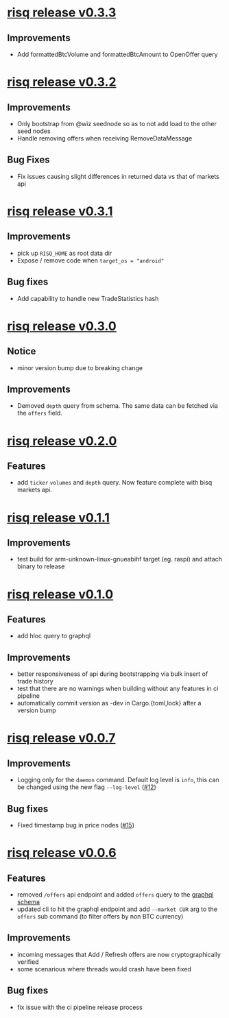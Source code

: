 # [risq release v0.3.3](https://github.com/bodymindarts/risq/releases/tag/v0.3.3)

## Improvements
- Add formattedBtcVolume and formattedBtcAmount to OpenOffer query

# [risq release v0.3.2](https://github.com/bodymindarts/risq/releases/tag/v0.3.2)

## Improvements
- Only bootstrap from @wiz seednode so as to not add load to the other seed nodes
- Handle removing offers when receiving RemoveDataMessage

## Bug Fixes
- Fix issues causing slight differences in returned data vs that of markets api

# [risq release v0.3.1](https://github.com/bodymindarts/risq/releases/tag/v0.3.1)

## Improvements

- pick up `RISQ_HOME` as root data dir
- Expose / remove code when `target_os = "android"`

## Bug fixes
- Add capability to handle new TradeStatistics hash

# [risq release v0.3.0](https://github.com/bodymindarts/risq/releases/tag/v0.3.0)

## Notice

- minor version bump due to breaking change

## Improvements

- Demoved `depth` query from schema. The same data can be fetched via the `offers` field.

# [risq release v0.2.0](https://github.com/bodymindarts/risq/releases/tag/v0.2.0)

## Features
- add `ticker` `volumes` and `depth` query. Now feature complete with bisq markets api.

# [risq release v0.1.1](https://github.com/bodymindarts/risq/releases/tag/v0.1.1)

## Improvements

- test build for arm-unknown-linux-gnueabihf target (eg. raspi) and attach binary to release

# [risq release v0.1.0](https://github.com/bodymindarts/risq/releases/tag/v0.1.0)

## Features
- add hloc query to graphql

## Improvements
- better responsiveness of api during bootstrapping via bulk insert of trade history
- test that there are no warnings when building without any features in ci pipeline
- automatically commit version as <version>-dev in Cargo.{toml,lock} after a version bump

# [risq release v0.0.7](https://github.com/bodymindarts/risq/releases/tag/v0.0.7)

## Improvements
- Logging only for the `daemon` command. Default log level is `info`, this can be changed using the new flag `--log-level` ([#12](https://github.com/bodymindarts/risq/pull/12))

## Bug fixes
- Fixed timestamp bug in price nodes ([#15](https://github.com/bodymindarts/risq/pull/15))

# [risq release v0.0.6](https://github.com/bodymindarts/risq/releases/tag/v0.0.6)

## Features

- removed `/offers` api endpoint and added `offers` query to the [graphql schema](https://github.com/bodymindarts/risq/blob/master/src/api/schema.graphql)
- updated cli to hit the graphql endpoint and add `--market CUR` arg to the `offers` sub command (to filter offers by non BTC currency)

## Improvements
- incoming messages that Add / Refresh offers are now cryptographically verified
- some scenarious where threads would crash have been fixed

## Bug fixes
- fix issue with the ci pipeline release process
